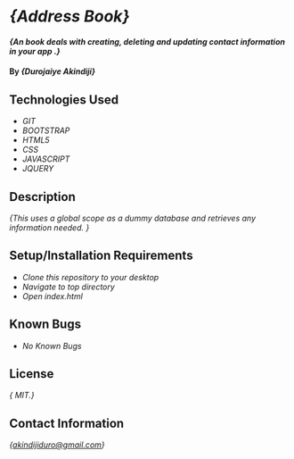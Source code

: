 # _{Address Book}_

#### _{An book deals with creating, deleting and updating contact information in your app .}_

#### By _**{Durojaiye Akindiji}**_

## Technologies Used

* _GIT_
* _BOOTSTRAP_
* _HTML5_
* _CSS_
* _JAVASCRIPT_
* _JQUERY_

## Description

_{This uses a global scope as a dummy database and retrieves any information needed. }_

## Setup/Installation Requirements

* _Clone this repository to your desktop_
* _Navigate to top directory_
* _Open index.html_
## Known Bugs
* _No Known Bugs_

## License

_{ MIT.}_

## Contact Information

_{akindijiduro@gmail.com}_